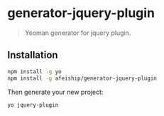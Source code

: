 # generator-jquery-plugin 
> Yeoman generator for jquery plugin.

## Installation
```bash
npm install -g yo
npm install -g afeiship/generator-jquery-plugin
```

Then generate your new project:

```bash
yo jquery-plugin
```
